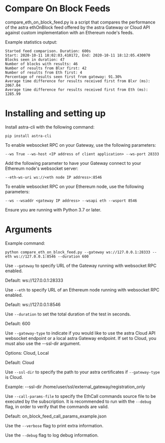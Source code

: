 # Compare On Block Feeds

compare_eth_on_block_feed.py is a script that compares the performance of the astra ethOnBlock feed 
offered by the astra Gateway or Cloud API against custom implementation with an Ethereum node's feeds.

Example statistics output:

````
Started feed comparison. Duration: 600s
Start: 2020-10-11 18:02:03.410172, End: 2020-10-11 18:12:05.430070
Blocks seen in duration: 47
Number of blocks with results: 46
Number of results from Blxr first: 42
Number of results from Eth first: 4
Percentage of results seen first from gateway: 91.30%
Average time difference for results received first from Blxr (ms): 2067.04
Average time difference for results received first from Eth (ms): 1285.99
````

# Installing and setting up

Install astra-cli with the following command:
````
pip install astra-cli
````

To enable websocket RPC on your Gateway, use the following parameters:
```
--ws True --ws-host <IP address of client application> --ws-port 28333
```

Add the following parameter to have your Gateway connect to your Ethereum 
node's websocket server:
```
--eth-ws-uri ws://<eth node IP address>:8546
```

To enable websocket RPC on your Ethereum node, use the following parameters:
```
--ws --wsaddr <gateway IP address> --wsapi eth --wsport 8546 
```

Ensure you are running with Python 3.7 or later. 

# Arguments

Example command:

```
python compare_eth_on_block_feed.py --gateway ws://127.0.0.1:28333 --eth ws://127.0.0.1:8546 --duration 600
```

Use `--gateway` to specify URL of the Gateway running with websocket RPC enabled. 

Default: ws://127.0.0.1:28333

Use `--eth` to specify URL of an Ethereum node running with websocket RPC enabled. 

Default: ws://127.0.0.1:8546

Use `--duration` to set the total duration of the test in seconds.

Default: 600

Use `--gateway-type` to indicate if you would like to use the astra Cloud API websocket endpoint or 
a local astra Gateway endpoint. If set to Cloud, you must also use the --ssl-dir argument.

Options: Cloud, Local

Default: Cloud

Use `--ssl-dir` to specify the path to your astra certificates if `--gateway-type` is Cloud. 

Example: --ssl-dir /home/user/ssl/external_gateway/registration_only

Use `--call-params-file` to specify the EthCall commands source file to be executed by the subscription.
It is recommended to run with the `--debug` flag, in order to verify that the commands are valid.

Default: on_block_feed_call_params_example.json

Use the `--verbose` flag to print extra information.

Use the `--debug` flag to log debug information.
